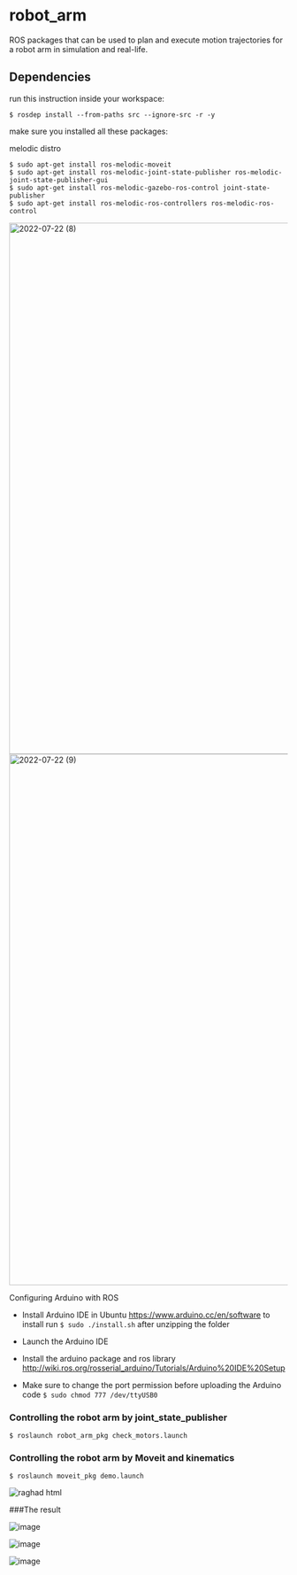 # robot_arm

ROS packages that can be used to plan and execute motion trajectories for a robot arm in simulation and real-life.

## Dependencies
run this instruction inside your workspace:

```$ rosdep install --from-paths src --ignore-src -r -y```

make sure you installed all these packages:

 melodic distro

```
$ sudo apt-get install ros-melodic-moveit
$ sudo apt-get install ros-melodic-joint-state-publisher ros-melodic-joint-state-publisher-gui
$ sudo apt-get install ros-melodic-gazebo-ros-control joint-state-publisher
$ sudo apt-get install ros-melodic-ros-controllers ros-melodic-ros-control
```
<img width="960" alt="2022-07-22 (8)" src="https://user-images.githubusercontent.com/107891623/180715127-00ebdd50-33b6-49ea-b4cf-9a855e015734.png">
<img width="960" alt="2022-07-22 (9)" src="https://user-images.githubusercontent.com/107891623/180717334-16543a80-9313-4149-9eca-f19fd9c14383.png">

Configuring Arduino with ROS

- Install Arduino IDE in Ubuntu
https://www.arduino.cc/en/software
to install run ```$ sudo ./install.sh``` after unzipping the folder

- Launch the Arduino IDE

- Install the arduino package and ros library
http://wiki.ros.org/rosserial_arduino/Tutorials/Arduino%20IDE%20Setup

- Make sure to change the port permission before uploading the Arduino code
```$ sudo chmod 777 /dev/ttyUSB0```

### Controlling the robot arm by joint_state_publisher
```$ roslaunch robot_arm_pkg check_motors.launch```

### Controlling the robot arm by Moveit and kinematics
```$ roslaunch moveit_pkg demo.launch```

![raghad html](https://user-images.githubusercontent.com/107891623/180715230-a78a9e23-1baf-49e3-99ff-c939f009e44c.jpeg)

###The result

![image](https://user-images.githubusercontent.com/107891623/180716403-d8944ae0-20be-41c1-99bf-406895954da3.png)

![image](https://user-images.githubusercontent.com/107891623/180716264-306b03ac-7e5a-4232-902b-709c25b45ce6.png)

![image](https://user-images.githubusercontent.com/107891623/180716234-6f060c37-1477-4b80-9e3b-82fdfaf0ca68.png)


